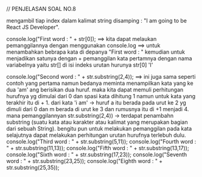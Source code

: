 // PENJELASAN SOAL NO.8 

mengambil tiap index dalam kalimat string disamping : "I am going to be React JS Developer".

console.log("First word : " + str[0]); ==> kita dapat melaukan pemanggilannya dengan menggunakan  console.log 
                                    ==> untuk menambahkan bebrapa kata di depanya "First word : " kemudian untuk menjadikan satunya dengan + pemanggilan kata pertamnya dengan nama variabelnya yaitu str[] di isi indeks urutan hurunya str[0] 'I' 

console.log("Second word : " + str.substring(2,4)); ==> ini juga sama seperti contoh yang pertama namun bedanya 
                                                        meminta menampilkan kata yang ke dua 'am' ang berisikan dua huruf. maka kita dapat memuli perhitungan hurufnya yg dimulai dari 0 dan spasi kata dihitung 1 namun untuk kata yang terakhir itu di + 1.  dari kata 'i am' -> huruf a itu berada pada urut ke 2 yg dimuli dari 0 dan m berada di urut ke 3 dan rumusnya itu di +1 menjadi 4. mana pemanggilannyan
                                                        str.substring(2,4)) -> terdapat penambahn substring (suatu kata atau karakter atau kalimat yang merupakan bagian dari sebuah String). bengitu pun untuk melakukan pemanggilan pada kata selajutnya dapat melakukan perhitungan urutan hurufnya terlebuh dulu. 
console.log("Third word : " + str.substring(5,11));
console.log("Fourth word : " + str.substring(11,13));
console.log("Fifth word : " + str.substring(13,17));
console.log("Sixth word : " + str.substring(17,23));
console.log("Seventh word : " + str.substring(23,25));
console.log("Eighth word : " + str.substring(25,35));